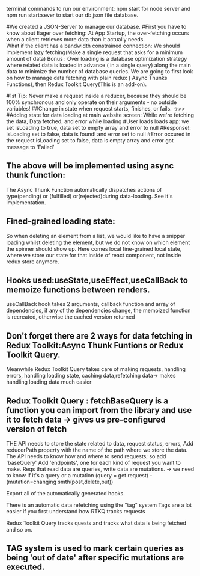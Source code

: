 terminal commands to run our environment: npm start for node server and npm run start:sever to start our db.json file database.

#We created a JSON-Server to manage our database.
#First you have to know about Eager over fetching: At App Startup, the over-fetching occurs when a client retrieves more data than it actually needs.   
What if the client has a bandwidth constrained connection: We should implement lazy fetching(Make a single request that asks for a minimum amount of data)
Bonus : Over loading is a database optimization strategy where related data is loaded in advance ( in a single query) along the main data to minimize the number of database queries.
We are going to first look on how to manage data fetching with plain redux ( Async Thunks Functions), then Redux Toolkit Query(This is an add-on).

#1st Tip: Never make a request inside a reducer, because they should be 100% synchronous and only operate on their arguments - no outside variables! 
##Change in state when request starts, finishes, or fails. ->>>
#Adding state for data loading at main website screen: While we're fetching the data, Data fetched, and error while loading
#User loads loads app: we set isLoading to true, data set to empty array and error to null
#Response!: isLoading set to false, data is found! and error set to null
#Error occured in the request
isLoading set to false, data is empty array and error got message to 'Failed'

## The above will be implemented using async thunk function:
The Async Thunk Function automatically dispatches actions of type(pending) or (fulfilled) or(rejected)during data-loading.
See it's implementation.

## Fined-grained loading state: 
So when deleting an element from a list, we would like to have a snipper loading whilst deleting the element, but we do not know on which element the spinner should show up. Here comes local fine-grained local state, where we store our state for that inside of react component, not inside redux store anymore.

## Hooks used:useState,useEffect,useCallBack to memoize functions between renders.
useCallBack hook takes 2 arguments, callback function and array of dependencies, if any of the dependencies change, the memoized function is recreated, otherwise the cached version returned

## Don't forget there are 2 ways for data fetching in Redux Toolkit:Async Thunk Funtions or Redux Toolkit Query.
Meanwhile Redux Toolkit Query takes care of making requests, handling errors, handling loading state, caching data,refetching data-> makes handling loading data much easier

## Redux Toolkit Query : fetchBaseQuery is a function you can import from the library and use it to fetch data -> gives us pre-configured version of fetch

THE API needs to store the state related to data, request status, errors, Add reducerPath property with the name of the path where we store the data.
The API needs to know how and where to send requests; so add 'baseQuery'
Add 'endpoints', one for each kind of request you want to make. Reqs that read data are queries, write data are mutations. ->
we need to know if it's a query or a mutation (query = get request) - (mutation=changing smth(post,delete,put))

Export all of the automatically generated hooks.

There is an automatic data refetching using the "tag" system
Tags are a lot easier if you first understand how RTKQ tracks requests

Redux Toolkit Query tracks quests and tracks what data is being fetched and so on.
## TAG system is used to mark certain queries as being 'out of date' after specific mutations are executed.
